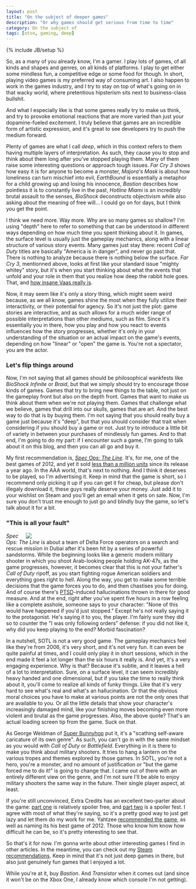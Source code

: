 ```yaml
---
layout: post
title: "On the subject of deeper games"
description: "Or why games should get serious from time to time"
category: On the subject of 
tags: [otso, gaming, deep]
---
```

{% include JB/setup %}

So, as a many of you already know, I'm a gamer. I play lots of games, of all kinds and shapes and genres, on all kinds of platforms. I play  to get either some mindless fun, a competitive edge or some food for though. In short, playing video games is my preferred way of consuming art. I also happen to work in the games industry, and I try to stay on top of what's going on in that wacky world, where pretentious hipsterism sits next to business-class bullshit.

And what I especially like is that some games really try to make us think, and try to provoke emotional reactions that are more varied than just your dopamine-fueled excitement. I truly believe that games are an incredible form of artistic expression, and it's great to see developers try to push the medium forward.

<!-- more -->

Plenty of games are what I call _deep_, which in this context refers to them having multiple layers of interpretation. As such, they cause you to stop and think about them long after you've stopped playing them. Many of them raise some interesting questions or approach tough issues. _Far Cry 3_ shows how easy it is for anyone to become a monster, _Majora's Mask_ is about how loneliness can turn mischief into evil, _EarthBound_ is essentially a metaphor for a child growing up and losing his innocence, _Bastion_ describes how pointless it is to constantly live in the past, _Hotline Miami_ is an incredibly brutal assault to the senses, _BioShock_ deconstructs objectivism while also asking about the meaning of free will... I could go on for days, but I think you get the point.

I think we need more. Way more. Why are so many games so shallow? I'm using "depth" here to refer to something that can be understood in different ways depending on how much time you spent thinking about it. In games, the surface level is usually just the gameplay mechanics, along with a linear structure of various story events. Many games just stay there: recent _Call of Duty_ titles are basically "America is in danger", and never go past that. There is nothing to analyze because there is nothing below the surface. _Far Cry 3_, mentionned above, looks at first like your standard issue "mighty whitey" story, but it's when you start thinking about what the events that unfold and your role in them that you realize how deep the rabbit hole goes. That, and [how insane Vaas really is](http://www.youtube.com/watch?v=rKMMCPeiQoc).

Now, it may seem like it's only a story thing, which might seem weird because, as we all know, games shine the most when they fully utilize their interactivity, or their potential for agency. So it's not just the plot: game stories are interactive, and as such allows for a much wider range of possible interpretations than other mediums, such as film. Since it's essentially you in there, how you play and how you react to events influences how the story progresses, whether it's only in your understanding of the situation or an actual impact on the game's events, depending on how "linear" or "open" the game is. You're not a spectator, you are the actor.

### Let's flip things around

Now, I'm not saying that all games should be philosophical wankfests like _BioShock Infinite_ or _Braid_, but that we simply should try to encourage those kinds of games. Games that try to bring new things to the table, not just on the gameplay front but also on the depth front. Games that want to make us think about them when we're not playing them. Games that challenge what we believe, games that drill into our skulls, games that are art. And the best way to do that is by buying them. I'm not saying that you should really buy a game just because it's "deep", but that you should consider that trait when considering if you should buy a game or not. Just try to introduce a little bit of variety in between your purchases of mindlessly fun games. And to that end, I'm going to do my part: if I encounter such a game, I'm going to talk about it on this blog, and then you can all go and buy it. 

My first recommendation is, [_Spec Ops: The Line_](http://en.wikipedia.org/wiki/Spec_Ops:_The_Line). It's, for me, one of the best games of 2012, and yet it sold [less than a million units](http://www.vgchartz.com/gamedb/?name=Spec+Ops%3A+The+Line) since its release a year ago. In the AAA world, that's next to nothing. And I think it deserves to be played, so I'm advertising it. Keep in mind that the game is short, so I recommend only picking it up if you can get it for cheap, but please don't illegaly download it, these guys really deserve your money. Just add it to your wishlist on Steam and you'll get an email when it gets on sale. Now, I'm sure you don't trust me enough to just go and blindly buy the game, so let's talk about it for a bit.

### "This is all your fault"

<div style="float:right; margin-left:1em; width:450px; height:auto;">
	<a href="http://steamcommunity.com/sharedfiles/filedetails/?id=119328386">
		<img src="http://cloud-4.steampowered.com/ugc/559837695432622280/4D637464CB660DFE9B10160102885AEB5F6A7A3B/">
	</a>
</div>

_Spec Ops: The Line_ is about a team of Delta Force operators on a search and rescue mission in Dubai after it's been hit by a series of powerful sandstorms. While the beginning looks like a generic modern military shooter in which you shoot Arab-looking people holding AK-47s, as the game progresses, however, it becomes clear that this is not your father's _Call of Duty_ ripoff, as you start fighting rogue American soldiers and everything goes right to hell. Along the way, you get to make some terrible decisions that the game forces you to do, and then chastises you for doing. And of course there's [PTSD](http://en.wikipedia.org/wiki/Posttraumatic_stress_disorder)-induced hallucinations thrown in there for good measure. And at the end, right after you've spent five hours in a row feeling like a complete asshole, someone says to your character: "None of this would have happened if you'd just stopped." Except he's not really saying it to the protagonist. He's saying it to you, the player. I'm fairly sure they did so to counter the "I was only following orders" defense: if you did not like it, why did you keep playing to the end? Morbid fascination?

In a nutshell, SOTL is not a very good game. The gameplay mechanics feel like they're from 2006, it's very short, and it's not very fun. It can even be quite painful at times, and I could only play it in short sessions, which in the end made it feel a lot longer than the six hours it really is. And yet, it's a very engaging experience. Why is that? Because it's subtle, and it leaves a hell of a lot to interpretation. Sure, on a surface level, it can seem incredibly heavy handed and one dimensional, but if you take the time to really think about it, you'll come to realize all kinds of funky things. Like that it's very hard to see what's real and what's an hallucination. Or that the obvious moral choices you have to make at various points are not the only ones that are available to you. Or all the little details that show your character's increasingly damaged mind, like your finishing moves becoming even more violent and brutal as the game progresses. Also, the above quote? That's an actual loading screen tip from the game. Suck on that.

As George Weidman of [Super Bunnyhop](http://www.youtube.com/user/bunnyhopshow/) put it, it's a "scathing self-aware caricature of its own genre". As such, you can't go in with the same mindset as you would with _Call of Duty_ or _Battlefield_. Everything in it is there to make you think about military shooters. It tries to hang a lantern on the various tropes and themes explored by those games. In SOTL, you're not a hero, you're a monster, and no amount of justification or "but the game forced me to do it!" is going to change that. I came out of there with an entirely different view on the genre, and I'm not sure I'll be able to enjoy military shooters the same way in the future. Their single player aspect, at least.

If you're still unconvinced, Extra Credits has an excellent two-parter about the game: [part one](http://www.youtube.com/watch?v=kjaBsuXWJJ8) is relatively spoiler free, and [part two](http://www.youtube.com/watch?v=cJZIhcCA2lk) is a spoiler fest. I agree with most of what they're saying, so it's a pretty good way to just get lazy and let them do my work for me. Yahtzee [recommended the game](http://www.youtube.com/watch?v=HNhPMjbgkXA), as well as naming its his best game of 2012. Those who know him know how difficult he can be, so it's pretty interesting to see that.

So that's it for now. I'm gonna write about other interesting games I find in other articles. In the meantime, you can check out my [Steam recommendations](http://steamcommunity.com/id/icekeese/recommended/). Keep in mind that it's not just deep games in there, but also just genuinely fun games that I enjoyed a lot. 

While you're at it, buy _Bastion_. And _Transistor_ when it comes out (and since it won't be on the Xbox One, I already know which console I'm not getting).

